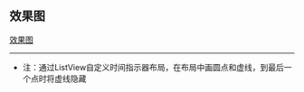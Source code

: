 效果图
---
[效果图](https://github.com/ly931126/TimeView/blob/master/picture/time_view.png)

---

- 注：通过ListView自定义时间指示器布局，在布局中画圆点和虚线，到最后一个点时将虚线隐藏
